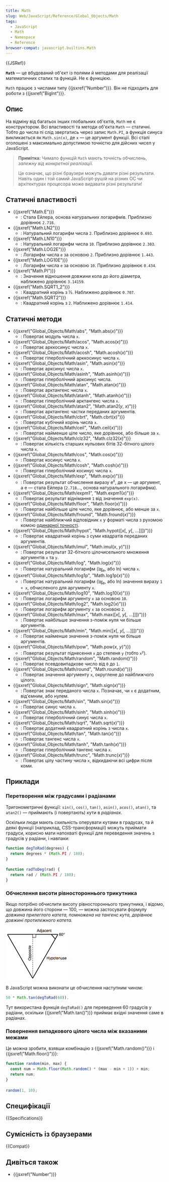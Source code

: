 ```yaml
---
title: Math
slug: Web/JavaScript/Reference/Global_Objects/Math
tags:
  - JavaScript
  - Math
  - Namespace
  - Reference
browser-compat: javascript.builtins.Math
---
```


{{JSRef}}

**`Math`** — це вбудований об'єкт із полями й методами для реалізації математичних сталих та функцій. Не є функцією.

`Math` працює з числами типу {{jsxref("Number")}}. Він не підходить для роботи з {{jsxref("BigInt")}}.

## Опис

На відміну від багатьох інших глобальних об'єктів, `Math` не є конструктором. Всі властивості та методи об'єкта `Math` — статичні. Тобто до числа пі слід звертатись через запис `Math.PI`, а функція синуса викликається як `Math.sin(x)`, де `x` — це аргумент функції. Всі сталі оголошені з максимально допустимою точністю для дійсних чисел у JavaScript.

> **Примітка:** Чимало функцій `Math` мають точність обчислень, _залежну від конкретної реалізації._
>
> Це означає, що різні браузери можуть давати різні результати. Навіть один і той самий JavaScript-рушій на різних ОС чи архітектурах процесора може видавати різні результати!

## Статичні властивості

- {{jsxref("Math.E")}}
  - : Стала Ейлера, основа натуральних логарифмів. Приблизно дорівнює `2.718`.
- {{jsxref("Math.LN2")}}
  - : Натуральний логарифм числа `2`. Приблизно дорівнює `0.693`.
- {{jsxref("Math.LN10")}}
  - : Натуральний логарифм числа `10`. Приблизно дорівнює `2.303`.
- {{jsxref("Math.LOG2E")}}
  - : Логарифм числа `e` за основою `2`. Приблизно дорівнює `1.443`.
- {{jsxref("Math.LOG10E")}}
  - : Логарифм числа `e` за основою `10`. Приблизно дорівнює `0.434`.
- {{jsxref("Math.PI")}}
  - : Значення відношення довжини кола до його діаметра, наближено дорівнює `3.14159`.
- {{jsxref("Math.SQRT1_2")}}
  - : Квадратний корінь з ½. Наближено дорівнює `0.707`.
- {{jsxref("Math.SQRT2")}}
  - : Квадратний корінь з `2`. Наближено дорівнює `1.414`.

## Статичні методи

- {{jsxref("Global_Objects/Math/abs", "Math.abs(<var>x</var>)")}}
  - : Повертає модуль числа `x`.
- {{jsxref("Global_Objects/Math/acos", "Math.acos(<var>x</var>)")}}
  - : Повертає арккосинус числа `x`.
- {{jsxref("Global_Objects/Math/acosh", "Math.acosh(<var>x</var>)")}}
  - : Повертає гіперболічний арккосинус числа `x`.
- {{jsxref("Global_Objects/Math/asin", "Math.asin(<var>x</var>)")}}
  - : Повертає арксинус числа `x`.
- {{jsxref("Global_Objects/Math/asinh", "Math.asinh(<var>x</var>)")}}
  - : Повертає гіперболічний арксинус числа.
- {{jsxref("Global_Objects/Math/atan", "Math.atan(<var>x</var>)")}}
  - : Повертає арктангенс числа `x`.
- {{jsxref("Global_Objects/Math/atanh", "Math.atanh(<var>x</var>)")}}
  - : Повертає гіперболічний арктангенс числа `x`.
- {{jsxref("Global_Objects/Math/atan2", "Math.atan2(<var>y</var>, <var>x</var>)")}}
  - : Повертає арктангенс частки переданих аргументів.
- {{jsxref("Global_Objects/Math/cbrt", "Math.cbrt(<var>x</var>)")}}
  - : Повертає кубічний корінь числа `x`.
- {{jsxref("Global_Objects/Math/ceil", "Math.ceil(<var>x</var>)")}}
  - : Повертає найменше ціле число, яке дорівнює, або більше за `x`.
- {{jsxref("Global_Objects/Math/clz32", "Math.clz32(<var>x</var>)")}}
  - : Повертає кількість старших нульових бітів 32-бітного цілого числа `x`.
- {{jsxref("Global_Objects/Math/cos", "Math.cos(<var>x</var>)")}}
  - : Повертає косинус числа `x`.
- {{jsxref("Global_Objects/Math/cosh", "Math.cosh(<var>x</var>)")}}
  - : Повертає гіперболічний косинус числа `x`.
- {{jsxref("Global_Objects/Math/exp", "Math.exp(<var>x</var>)")}}
  - : Повертає результат обчислення виразу e<sup>x</sup>, де x — це аргумент, а e — стала Ейлера (`2.718`…, основа натурального логарифма).
- {{jsxref("Global_Objects/Math/expm1", "Math.expm1(<var>x</var>)")}}
  - : Повертає результат віднімання `1` від значення `exp(x)`.
- {{jsxref("Global_Objects/Math/floor", "Math.floor(<var>x</var>)")}}
  - : Повертає найбільше ціле число, яке дорівнює, або менше за `x`.
- {{jsxref("Global_Objects/Math/fround", "Math.fround(<var>x</var>)")}}
  - : Повертає найближчий відповідник `x` у форматі числа з рухомою комою [одинарної точності](https://uk.wikipedia.org/wiki/%D0%A7%D0%B8%D1%81%D0%BB%D0%BE_%D0%BE%D0%B4%D0%B8%D0%BD%D0%B0%D1%80%D0%BD%D0%BE%D1%97_%D1%82%D0%BE%D1%87%D0%BD%D0%BE%D1%81%D1%82%D1%96 'посилання на сторінку вікіпедії про одинарну точність').
- {{jsxref("Global_Objects/Math/hypot", "Math.hypot([<var>x</var>[, <var>y</var>[, …]]])")}}
  - : Повертає квадратний корінь з суми квадратів переданих аргументів.
- {{jsxref("Global_Objects/Math/imul", "Math.imul(<var>x</var>, <var>y</var>)")}}
  - : Повертає результат 32-бітного цілочисельного множення аргументів `x` та `y`.
- {{jsxref("Global_Objects/Math/log", "Math.log(<var>x</var>)")}}
  - : Повертає натуральний логарифм (㏒<sub>e</sub>, або ln) числа `x`.
- {{jsxref("Global_Objects/Math/log1p", "Math.log1p(<var>x</var>)")}}
  - : Повертає натуральний логарифм (㏒<sub>e</sub>, або ln) значення виразу `1 + x`, обчисленого для аргументу `x`.
- {{jsxref("Global_Objects/Math/log10", "Math.log10(<var>x</var>)")}}
  - : Повертає логарифм аргументу `x` за основою `10`.
- {{jsxref("Global_Objects/Math/log2", "Math.log2(<var>x</var>)")}}
  - : Повертає логарифм аргументу `x` за основою `2`.
- {{jsxref("Global_Objects/Math/max", "Math.max([<var>x</var>[, <var>y</var>[, …]]])")}}
  - : Повертає найбільше значення з-поміж нуля чи більше аргументів.
- {{jsxref("Global_Objects/Math/min", "Math.min([<var>x</var>[, <var>y</var>[, …]]])")}}
  - : Повертає найменше значення з-поміж нуля чи більше аргументів.
- {{jsxref("Global_Objects/Math/pow", "Math.pow(<var>x</var>, <var>y</var>)")}}
  - : Повертає результат піднесення `x` до степеня `y` (тобто `x`<sup><code>y</code></sup>).
- {{jsxref("Global_Objects/Math/random", "Math.random()")}}
  - : Повертає псевдовипадкове число від `0` до `1`.
- {{jsxref("Global_Objects/Math/round", "Math.round(<var>x</var>)")}}
  - : Повертає значення аргументу `x`, округлене до найближчого цілого.
- {{jsxref("Global_Objects/Math/sign", "Math.sign(<var>x</var>)")}}
  - : Повертає знак переданого числа `x`. Позначає, чи `x` є додатним, від'ємним, або нулем.
- {{jsxref("Global_Objects/Math/sin", "Math.sin(<var>x</var>)")}}
  - : Повертає синус числа `x`.
- {{jsxref("Global_Objects/Math/sinh", "Math.sinh(<var>x</var>)")}}
  - : Повертає гіперболічний синус числа `x`.
- {{jsxref("Global_Objects/Math/sqrt", "Math.sqrt(<var>x</var>)")}}
  - : Повертає додатний квадратний корінь з числа `x`.
- {{jsxref("Global_Objects/Math/tan", "Math.tan(<var>x</var>)")}}
  - : Повертає тангенс числа `x`.
- {{jsxref("Global_Objects/Math/tanh", "Math.tanh(<var>x</var>)")}}
  - : Повертає гіперболічний тангенс числа `x`.
- {{jsxref("Global_Objects/Math/trunc", "Math.trunc(<var>x</var>)")}}
  - : Повертає цілу частину числа `x`, відкидаючи всі цифри після коми.

## Приклади

### Перетворення між градусами і радіанами

Тригонометричні функції: `sin()`, `cos()`, `tan()`, `asin()`, `acos()`, `atan()`, та `atan2()` — приймають (і повертають) кути в _радіанах_.

Оскільки люди мають схильність оперувати кутами в градусах, та й деякі функції (наприклад, CSS-трансформації) можуть приймати градуси, корисно мати напохваті функції для переведення значень з градусів у радіани, і навпаки:

```js
function degToRad(degrees) {
  return degrees * (Math.PI / 180);
}

function radToDeg(rad) {
  return rad / (Math.PI / 180);
}
```

### Обчислення висоти рівностороннього трикутника

Якщо потрібно обчислити висоту рівностороннього трикутника, і відомо, що довжина його сторони — 100, — можна застосувати формулу _довжина прилеглого катета, помножена на тангенс кута, дорівнює довжині протилежного катета._

![](trigonometry.png)

В JavaScript можна виконати це обчислення наступним чином:

```js
50 * Math.tan(degToRad(60)).
```

Тут використана функція `degToRad()` для переведення 60 градусів у радіани, оскільки {{jsxref("Math.tan()")}} приймає вхідні значення саме в радіанах.

### Повернення випадкового цілого числа між вказаними межами

Це можна зробити, взявши комбінацію з {{jsxref("Math.random()")}} і {{jsxref("Math.floor()")}}:

```js
function random(min, max) {
  const num = Math.floor(Math.random() * (max - min + 1)) + min;
  return num;
}

random(1, 10);
```

## Специфікації

{{Specifications}}

## Сумісність із браузерами

{{Compat}}

## Дивіться також

- {{jsxref("Number")}}
